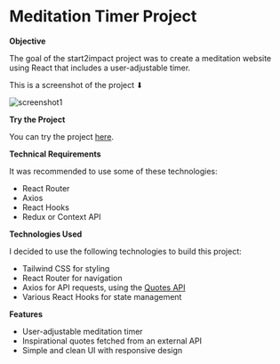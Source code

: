 # Meditation Timer Project

**Objective**

The goal of the start2impact project was to create a meditation website using React that includes a user-adjustable timer.

This is a screenshot of the project ⬇

![screenshot1](https://github.com/user-attachments/assets/5635e8f2-303f-44a4-b6c4-57c099d91c42)



**Try the Project**

You can try the project [here](https://timermeditation.netlify.app).    

**Technical Requirements**

It was recommended to use some of these technologies:
- React Router
- Axios
- React Hooks
- Redux or Context API

**Technologies Used**

I decided to use the following technologies to build this project:
- Tailwind CSS for styling
- React Router for navigation
- Axios for API requests, using the [Quotes API](https://type.fit/api/quotes)
- Various React Hooks for state management

**Features**

- User-adjustable meditation timer
- Inspirational quotes fetched from an external API
- Simple and clean UI with responsive design
